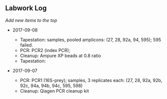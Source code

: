 ## Labwork Log

_Add new items to the top_

- 2017-09-08
  - Tapestation: samples, pooled amplicons: (27, 28, 92a, 94, 595); 595 failed.
  - PCR: PCR2 (index PCR); 
  - Cleanup: Ampure XP beads at 0.8 ratio
  - Tapestation: 

- 2017-09-07
  - PCR: PCR1 (16S-prey); samples, 3 replicates each: (27, 28, 92a, 92b, 92c, 94a, 94b, 94c, 595, 598)
  - Cleanup: Qiagen PCR cleanup kit


